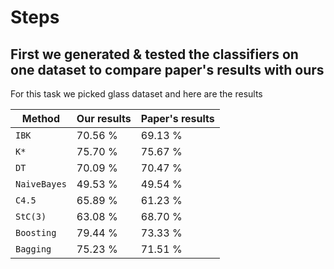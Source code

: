 # Steps 
## First we generated & tested the classifiers on one dataset to compare paper's results with ours
For this task we picked glass dataset and here are the results 

| Method | Our results| Paper's results|
| --- | --- | --- |
| `IBK` | 70.56 % |69.13 % |
| `K*` | 75.70 % | 75.67 % |
| `DT` | 70.09 % | 70.47 % |
| `NaiveBayes` | 49.53 % | 49.54 % |
| `C4.5` | 65.89 % | 61.23 % |
| `StC(3)` | 63.08 % | 68.70 % |
| `Boosting` | 79.44 % | 73.33 % |
| `Bagging` | 75.23 % | 71.51 % |

